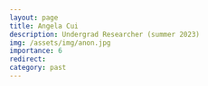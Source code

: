 ```yaml
---
layout: page
title: Angela Cui
description: Undergrad Researcher (summer 2023)
img: /assets/img/anon.jpg
importance: 6
redirect: 
category: past
---
```

